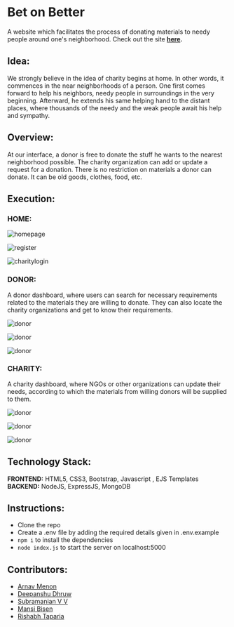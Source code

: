 # Bet on Better
A website which facilitates the process of donating materials to needy people around one's neighborhood. Check out the site **[here](https://bet-on-better.herokuapp.com/).**

## Idea:
We strongly believe in the idea of charity begins at home. In other words, it commences in the near neighborhoods of a person. One first comes forward to help his neighbors, needy people in surroundings in the very beginning. Afterward, he extends his same helping hand to the distant places, where thousands of the needy and the weak people await his help and sympathy. 

## Overview:
At our interface, a donor is free to donate the stuff he wants to the nearest neighborhood possible. The charity organization can add or update a request for a donation. There is no restriction on materials a donor can donate. It can be old goods, clothes, food, etc.

## Execution:
### HOME:  

<img src="./Screenshots/1.png" alt="homepage"/> <br> 

<img src="./Screenshots/8.png" alt="register"/>  <br>

<img src="./Screenshots/9.png" alt="charitylogin"/>  <br>  


### DONOR:
A donor dashboard, where users can search for necessary requirements related to the materials they are willing to donate. They can also locate the charity organizations and get to know their requirements.  
  
<img src="./Screenshots/5.png" alt="donor"/> <br>  

<img src="./Screenshots/6.png" alt="donor"/> <br>  

<img src="./Screenshots/7.png" alt="donor"/> <br>

### CHARITY:  
A charity dashboard, where NGOs or other organizations can update their needs, according to which the materials from willing donors will be supplied to them.  
   
<img src="./Screenshots/10.png" alt="donor"/> <br>  

<img src="./Screenshots/12.png" alt="donor"/> <br>  

<img src="./Screenshots/14.png" alt="donor"/> <br>  

## Technology Stack:
**FRONTEND:** HTML5, CSS3, Bootstrap, Javascript , EJS Templates  
**BACKEND:** NodeJS, ExpressJS, MongoDB

## Instructions: 
- Clone the repo
- Create a .env file by adding the required details given in .env.example 
- ```npm i``` to install the dependencies
- ```node index.js``` to start the server on localhost:5000

## Contributors:
- [Arnav Menon](https://github.com/arnavmenon)
- [Deepanshu Dhruw](https://github.com/devblin)
- [Subramanian V V](https://github.com/subramanian-vv)
- [Mansi Bisen](https://github.com/Mansibisen)
- [Rishabh Taparia](https://github.com/rt1301)